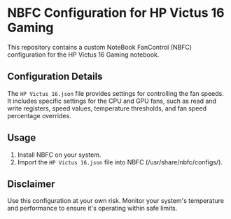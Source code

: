# NBFC Configuration for HP Victus 16 Gaming

This repository contains a custom NoteBook FanControl (NBFC) configuration for the HP Victus 16 Gaming notebook.

## Configuration Details

The `HP Victus 16.json` file provides settings for controlling the fan speeds. It includes specific settings for the CPU and GPU fans, such as read and write registers, speed values, temperature thresholds, and fan speed percentage overrides.

## Usage

1. Install NBFC on your system.
2. Import the `HP Victus 16.json` file into NBFC (/usr/share/nbfc/configs/).

## Disclaimer

Use this configuration at your own risk. Monitor your system's temperature and performance to ensure it's operating within safe limits.